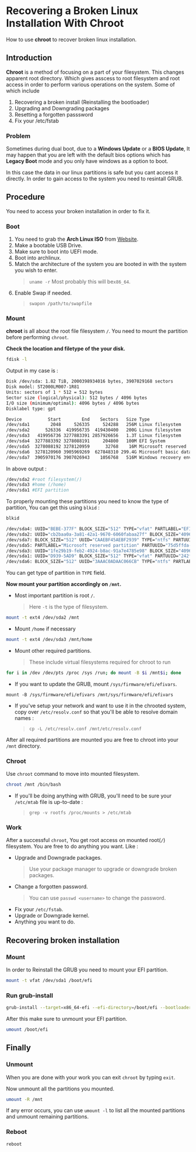 # Recovering a Broken Linux Installation With Chroot


<!-- Add Summary Here -->

How to use **chroot** to recover broken linux installation.

<!--more-->

## Introduction

**Chroot** is a method of focusing on a part of your filesystem. This changes apparent root directory. Which gives asscess to root filesystem and root access in order to perform various operations on the system.
Some of which include

1. Recovering a broken install (Reinstalling the bootloader)
2. Upgrading and Downgrading packages
3. Resetting a forgotten passsword
4. Fix your /etc/fstab

### Problem

Sometimes during dual boot, due to a **Windows Update** or a **BIOS Update**, It may happen that you are left with the default bios options which has **Legacy Boot** mode and you only have windows as a option to boot.

In this case the data in our linux partitions is safe but you cant access it directly. In order to gain access to the system you need to resintall GRUB.

## Procedure

You need to access your broken installation in order to fix it.

### Boot

1. You need to grab the **Arch Linux ISO** from [Website](https://archlinux.org/download/).
2. Make a bootable USB Drive.
3. Make sure to boot into UEFI mode.
4. Boot into archlinux.
5. Match the architecture of the system you are booted in with the system you wish to enter.
    > `uname -r` Most probably this will be`x86_64`.
6. Enable Swap if needed.
    > `swapon /path/to/swapfile`

### Mount

**chroot** is all about the root file filesystem `/`. You need to mount the partition before performing `chroot`.

**Check the location and filetype of the your disk.**

```bash
fdisk -l
```

Output in my case is :

```bash
Disk /dev/sda: 1.82 TiB, 2000398934016 bytes, 3907029168 sectors
Disk model: ST2000LM007-1R81
Units: sectors of 1 * 512 = 512 bytes
Sector size (logical/physical): 512 bytes / 4096 bytes
I/O size (minimum/optimal): 4096 bytes / 4096 bytes
Disklabel type: gpt

Device          Start        End    Sectors   Size Type
/dev/sda1        2048     526335     524288   256M Linux filesystem
/dev/sda2      526336  419956735  419430400   200G Linux filesystem
/dev/sda3   419956736 3277883391 2857926656   1.3T Linux filesystem
/dev/sda4  3277883392 3278088191     204800   100M EFI System
/dev/sda5  3278088192 3278120959      32768    16M Microsoft reserved
/dev/sda6  3278120960 3905969269  627848310 299.4G Microsoft basic data
/dev/sda7  3905970176 3907026943    1056768   516M Windows recovery environment
```

In above output :

```bash
/dev/sda2 #root filesystem(/)
/dev/sda3 #home (/home)
/dev/sda1 #EFI partition
```

To properly mounting these partitions you need to know the type of partition, You can get this using `blkid` :

```bash
blkid
```

```bash
/dev/sda4: UUID="BEBE-377F" BLOCK_SIZE="512" TYPE="vfat" PARTLABEL="EFI system partition" PARTUUID="b0ce5bc5-5767-4138-ba63-209fd95abbc7"
/dev/sda2: UUID="cb2baa0a-3a81-42a1-9670-6060fabaa27f" BLOCK_SIZE="4096" TYPE="ext4" PARTUUID="8b7aaeab-1bcb-cf43-8b5d-785fbc5c63a1"
/dev/sda7: BLOCK_SIZE="512" UUID="CAAEBF45AEBF2939" TYPE="ntfs" PARTUUID="ecd471f6-cbd4-4a8a-b70c-54070669939c"
/dev/sda5: PARTLABEL="Microsoft reserved partition" PARTUUID="75d5ffda-1051-47cc-8cba-ae187d2d35d7"
/dev/sda3: UUID="1fe29b19-feb2-4924-b8ac-91a7e4785e98" BLOCK_SIZE="4096" TYPE="ext4" PARTUUID="f15d44bb-96f9-0d42-a0f8-4109dd5959b0"
/dev/sda1: UUID="D939-5AD9" BLOCK_SIZE="512" TYPE="vfat" PARTUUID="242f0c5c-5a6c-554c-a2c3-70d6268b835a"
/dev/sda6: BLOCK_SIZE="512" UUID="3AAAC0ADAAC066CB" TYPE="ntfs" PARTLABEL="Basic data partition" PARTUUID="6cfc75a8-c9ee-4239-8cec-2394c0ec5037"
```

You can get type of partition in `TYPE` field.

**Now mount your partition accordingly on `/mnt`.**

-   Most important partition is root `/`.
    > Here `-t` is the type of filesystem.

```bash
mount -t ext4 /dev/sda2 /mnt
```

-   Mount `/home` if necessary

```bash
mount -t ext4 /dev/sda3 /mnt/home
```

-   Mount other required partitions.
    > These include virtual filesystems required for chroot to run

```bash
for i in /dev /dev/pts /proc /sys /run; do mount -B $i /mnt$i; done
```

-   If you want to update the GRUB, mount `/sys/firmware/efi/efivars`.

```
mount -B /sys/firmware/efi/efivars /mnt/sys/firmware/efi/efivars
```

-   If you've setup your network and want to use it in the chrooted system, copy over `/etc/resolv.conf` so that you'll be able to resolve domain names :

    > `cp -L /etc/resolv.conf /mnt/etc/resolv.conf`

After all required partitions are mounted you are free to chroot into your `/mnt` directory.

### Chroot

Use `chroot` command to move into mounted filesystem.

```bash
chroot /mnt /bin/bash
```

-   If you'll be doing anything with GRUB, you'll need to be sure your `/etc/mtab` file is up-to-date :
    > `grep -v rootfs /proc/mounts > /etc/mtab`

### Work

After a successful `chroot`, You get root access on mounted root(`/`) filesystem. You are free to do anything you want. Like :

-   Upgrade and Downgrade packages.
    > Use your package manager to upgrade or downgrade broken packages.
-   Change a forgotten password.
    > You can use `passwd <username>` to change the password.
-   Fix your `/etc/fstab`.
-   Upgrade or Downgrade kernel.
-   Anything you want to do.

## Recovering broken installation

### Mount

In order to Reinstall the GRUB you need to mount your EFI partition.

```bash
mount -t vfat /dev/sda1 /boot/efi
```

### Run **grub-install**

```bash
grub-install --target=x86_64-efi --efi-directory=/boot/efi --bootloader-id=arch_grub --recheck --force --debug
```

After this make sure to unmount your EFI partition.

```bash
umount /boot/efi
```

## Finally

### Unmount

When you are done with your work you can exit `chroot` by typing `exit`.

Now unmount all the partitions you mounted.

```bash
umount -R /mnt
```

If any error occurs, you can use `umount -l` to list all the mounted partitions and unmount remaining partitions.

### Reboot

```bash
reboot
```

